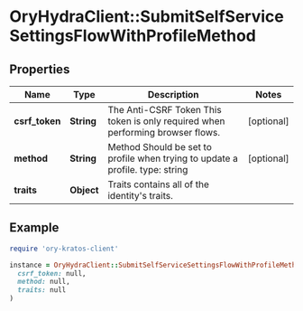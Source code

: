 # OryHydraClient::SubmitSelfServiceSettingsFlowWithProfileMethod

## Properties

| Name | Type | Description | Notes |
| ---- | ---- | ----------- | ----- |
| **csrf_token** | **String** | The Anti-CSRF Token  This token is only required when performing browser flows. | [optional] |
| **method** | **String** | Method  Should be set to profile when trying to update a profile.  type: string | [optional] |
| **traits** | **Object** | Traits contains all of the identity&#39;s traits. |  |

## Example

```ruby
require 'ory-kratos-client'

instance = OryHydraClient::SubmitSelfServiceSettingsFlowWithProfileMethod.new(
  csrf_token: null,
  method: null,
  traits: null
)
```

